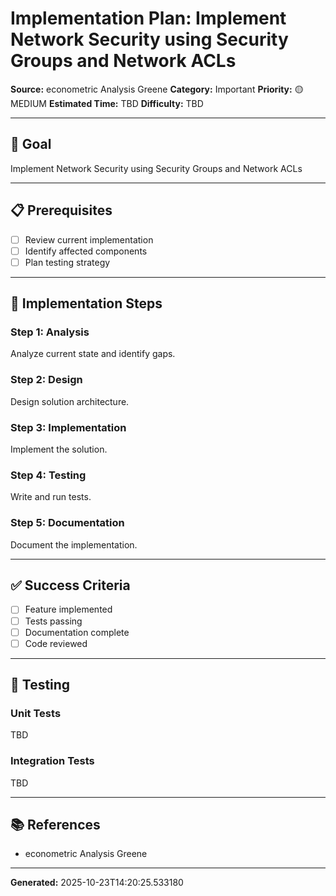 # Implementation Plan: Implement Network Security using Security Groups and Network ACLs

**Source:** econometric Analysis Greene
**Category:** Important
**Priority:** 🟡 MEDIUM
**Estimated Time:** TBD
**Difficulty:** TBD

---

## 🎯 Goal

Implement Network Security using Security Groups and Network ACLs

---

## 📋 Prerequisites

- [ ] Review current implementation
- [ ] Identify affected components
- [ ] Plan testing strategy

---

## 🔧 Implementation Steps

### Step 1: Analysis

Analyze current state and identify gaps.

### Step 2: Design

Design solution architecture.

### Step 3: Implementation

Implement the solution.

### Step 4: Testing

Write and run tests.

### Step 5: Documentation

Document the implementation.

---

## ✅ Success Criteria

- [ ] Feature implemented
- [ ] Tests passing
- [ ] Documentation complete
- [ ] Code reviewed

---

## 🧪 Testing

### Unit Tests

TBD

### Integration Tests

TBD

---

## 📚 References

- econometric Analysis Greene

---

**Generated:** 2025-10-23T14:20:25.533180

